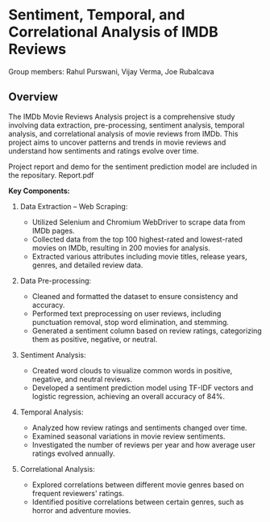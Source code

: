 # Sentiment, Temporal, and Correlational Analysis of IMDB Reviews
<h>Group members: Rahul Purswani, Vijay Verma, Joe Rubalcava<h><br>
## Overview
The IMDb Movie Reviews Analysis project is a comprehensive study involving data extraction, pre-processing, sentiment analysis, temporal analysis, and correlational analysis of movie reviews from IMDb. This project aims to uncover patterns and trends in movie reviews and understand how sentiments and ratings evolve over time.</br>

Project report and demo for the sentiment prediction model are included in the repositary. Report.pdf


<b>Key Components:</b>
1. Data Extraction – Web Scraping:
   - Utilized Selenium and Chromium WebDriver to scrape data from IMDb pages.
   - Collected data from the top 100 highest-rated and lowest-rated movies on IMDb, resulting in 200 movies for analysis.
   - Extracted various attributes including movie titles, release years, genres, and detailed review data.
     
2. Data Pre-processing:
   - Cleaned and formatted the dataset to ensure consistency and accuracy.
   - Performed text preprocessing on user reviews, including punctuation removal, stop word elimination, and stemming.
   - Generated a sentiment column based on review ratings, categorizing them as positive, negative, or neutral.

3. Sentiment Analysis:
   - Created word clouds to visualize common words in positive, negative, and neutral reviews.
   - Developed a sentiment prediction model using TF-IDF vectors and logistic regression, achieving an overall accuracy of 84%.

4. Temporal Analysis:
   - Analyzed how review ratings and sentiments changed over time.
   - Examined seasonal variations in movie review sentiments.
   - Investigated the number of reviews per year and how average user ratings evolved annually.

5. Correlational Analysis:
   - Explored correlations between different movie genres based on frequent reviewers' ratings.
   - Identified positive correlations between certain genres, such as horror and adventure movies.
